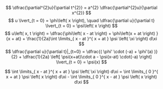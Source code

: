 $$
\dfrac{\partial^{2}u}{\partial t^{2}} = a^{2} \dfrac{\partial^{2}u}{\partial x^{2}}
$$
$$
u \lvert_{t = 0} = \phi\left( x \right), \quad \dfrac{\partial u}{\partial t} \lvert_{t = 0} = \psi\left( x \right)  
$$
$$
u\left( x, t \right)  = \dfrac{\phi\left( x - at \right)  + \phi\left(x + at \right) }{x + at} + \frac{1}{2a}\int \limits_{ x - at }^{ x + at } \psi \left( \xi \right) d\xi
$$
$$
\dfrac{\partial u}{\partial t}|_{t=0} = \dfrac{( \phi' \cdot (-a) + \phi'(a) )}{2} + \dfrac{1}{2a} \left[ \psi(x+at)\cdot a - \psi(x-at) \cdot(-a) \right] \lvert_{t = 0} = \psi(x)
$$

$$
\int \limits_{ x - at }^{ x + at } \psi \left( \xi \right) d\xi = \int \limits_{ 0 }^{ x + at } \psi \left( x \right) d\xi - \int \limits_{ 0 }^{ x - at } \psi \left( x \right) d\xi 
$$


